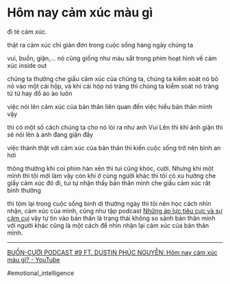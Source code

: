 # Hôm nay cảm xúc màu gì

đi tè cảm xúc.

thật ra cảm xúc chỉ giản đơn trong cuộc sống hàng ngày chúng ta

vui, buồn, giận,... nó cũng giống như màu sắt trong phim hoạt hình về cảm xúc inside out

chúng ta thường che giấu cảm xúc của chúng ta, chúng ta kiểm xoát nó bỏ nó vào một cái hộp, và khi cái hộp nó tràng thì chúng ta kiểm soát nó tràng từ từ hay đổ ào ào luôn

việc nói lên cảm xúc của bản thân liên quan đến việc hiểu bản thân mình vậy

thì có một số cách chúng ta cho nó lòi ra như anh Vui Lên thì khi ảnh giận thì sẽ nói lên à anh đang giận đấy

việc thành thật với cảm xúc của bản thân thì kiến cuộc sống trở nên bình an hơi

thông thường khi coi phim hàn xẻn thì tui cũng khóc, cười. Nhưng khi một mình thì tôi mới làm vậy còn khi ở cùng người khác thì tôi có xu hướng che giấy cảm xúc đó đi, tui tự nhận thấy bản thân mình che giấu cảm xúc rât bình thường

thì tóm lại trong cuộc sống bình dị thường ngày thì tôi nên học cách nhìn nhận, cảm xúc của mình, cũng như tập podcast [Những áp lực tiêu cực và sự cặm cụi](Những%20áp%20lực%20tiêu%20cực%20và%20sự%20cặm%20cụi.md) vậy tự tin vào bản thân là trạng thái không so sánh bản thân mình với người khác cũng là một cách để nhìn nhận lại cảm xúc của bản thân mình.

---

[BUỒN-CƯỜI PODCAST #9 FT. DUSTIN PHÚC NGUYỄN: Hôm nay cảm xúc màu gì? - YouTube](https://www.youtube.com/watch?v=gVS_37XbAsc)

#emotional_intelligence
